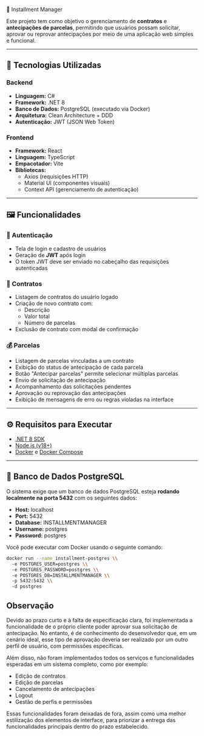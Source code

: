 📄 Installment Manager

Este projeto tem como objetivo o gerenciamento de **contratos** e **antecipações de parcelas**, permitindo que usuários possam solicitar, aprovar ou reprovar antecipações por meio de uma aplicação web simples e funcional.

---

## 🧱 Tecnologias Utilizadas

### Backend
- **Linguagem:** C#
- **Framework:** .NET 8
- **Banco de Dados:** PostgreSQL (executado via Docker)
- **Arquitetura:** Clean Architecture + DDD
- **Autenticação:** JWT (JSON Web Token)

### Frontend
- **Framework:** React
- **Linguagem:** TypeScript
- **Empacotador:** Vite
- **Bibliotecas:**
  - Axios (requisições HTTP)
  - Material UI (componentes visuais)
  - Context API (gerenciamento de autenticação)

---

## 🖼️ Funcionalidades

### 🔐 Autenticação
- Tela de login e cadastro de usuários
- Geração de **JWT** após login
- O token JWT deve ser enviado no cabeçalho das requisições autenticadas

### 📄 Contratos
- Listagem de contratos do usuário logado
- Criação de novo contrato com:
  - Descrição
  - Valor total
  - Número de parcelas
- Exclusão de contrato com modal de confirmação

### 💰 Parcelas
- Listagem de parcelas vinculadas a um contrato
- Exibição do status de antecipação de cada parcela
- Botão "Antecipar parcelas" permite selecionar múltiplas parcelas
- Envio de solicitação de antecipação
- Acompanhamento das solicitações pendentes
- Aprovação ou reprovação das antecipações
- Exibição de mensagens de erro ou regras violadas na interface

---

## ⚙️ Requisitos para Executar

- [.NET 8 SDK](https://dotnet.microsoft.com/)
- [Node.js (v18+)](https://nodejs.org/)
- [Docker](https://www.docker.com/) e [Docker Compose](https://docs.docker.com/compose/)

---

## 🐘 Banco de Dados PostgreSQL

O sistema exige que um banco de dados PostgreSQL esteja **rodando localmente na porta 5432** com os seguintes dados:

- **Host:** localhost  
- **Port:** 5432  
- **Database:** INSTALLMENTMANAGER  
- **Username:** postgres  
- **Password:** postgres  

Você pode executar com Docker usando o seguinte comando:

```bash
docker run --name installment-postgres \\
  -e POSTGRES_USER=postgres \\
  -e POSTGRES_PASSWORD=postgres \\
  -e POSTGRES_DB=INSTALLMENTMANAGER \\
  -p 5432:5432 \\
  -d postgres
```

## Observação
Devido ao prazo curto e à falta de especificação clara, foi implementada a funcionalidade de o próprio cliente poder aprovar sua solicitação de antecipação. No entanto, é de conhecimento do desenvolvedor que, em um cenário ideal, esse tipo de aprovação deveria ser realizado por um outro perfil de usuário, com permissões específicas.

Além disso, não foram implementados todos os serviços e funcionalidades esperadas em um sistema completo, como por exemplo:
- Edição de contratos
- Edição de parcelas
- Cancelamento de antecipações
- Logout
- Gestão de perfis e permissões

Essas funcionalidades foram deixadas de fora, assim como uma melhor estilização dos elementos de interface, para priorizar a entrega das funcionalidades principais dentro do prazo estabelecido.
